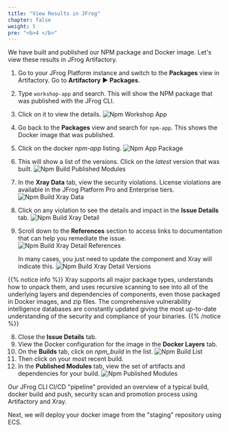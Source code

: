 ```yaml
---
title: "View Results in JFrog"
chapter: false
weight: 5
pre: "<b>4 </b>"
---
```


We have built and published our NPM package and Docker image. Let's view these results in JFrog Artifactory.

1. Go to your JFrog Platform instance and switch to the **Packages** view in Artifactory. Go to **Artifactory** ► **Packages**.
2. Type ```workshop-app``` and search. This will show the NPM package that was published with the JFrog CLI.
3. Click on it to view the details.
![Npm Workshop App](/images/npm-workshop-app.png)
2. Go back to the **Packages** view and search for  ```npm-app```. This shows the Docker image that was published.
3. Click on the docker _npm-app_ listing.
![Npm App Package](/images/npm-app-package.png)
4. This will show a list of the versions. Click on the _latest_ version that was built.
![Npm Build Published Modules](/images/npm-app-versions.png)
5. In the **Xray Data** tab, view the security violations. License violations are available in the JFrog Platform Pro and Enterprise tiers.
![Npm Build Xray Data](/images/npm-build-xray-data.png)
6. Click on any violation to see the details and impact in the **Issue Details** tab.
![Npm Build Xray Detail](/images/npm-build-xray-detail.png)
7. Scroll down to the **References** section to access links to documentation that can help you remediate the issue.
![Npm Build Xray Detail References](/images/npm-build-xray-detail-references.png)

    In many cases, you just need to update the component and Xray will indicate this.
![Npm Build Xray Detail Versions](/images/npm-build-xray-detail-version.png)

{{% notice info %}}
Xray supports all major package types, understands how to unpack them, and uses recursive scanning to see into all of the underlying layers and dependencies of components, even those packaged in Docker images, and zip files.
The comprehensive vulnerability intelligence databases are constantly updated giving the most up-to-date understanding of the security and compliance of your binaries.
{{% /notice %}}

8. Close the **Issue Details** tab.
9. View the Docker configuration for the image in the **Docker Layers** tab.
10. On the **Builds** tab, click on _npm\_build_ in the list.
![Npm Build List](/images/npm-build-list.png)
11. Then click on your most recent build.
12. In the **Published Modules** tab, view the set of artifacts and dependencies for your build.
![Npm Published Modules](/images/npm-published-modules.png)

Our JFrog CLI CI/CD "pipeline" provided an overview of a typical build, docker build and push, security scan and promotion process using Artifactory and Xray.

Next, we will deploy your docker image from the "staging" repository using ECS.
